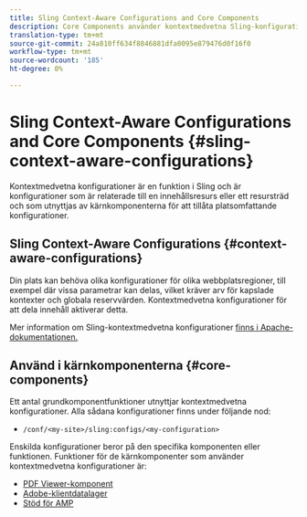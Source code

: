 ```yaml
---
title: Sling Context-Aware Configurations and Core Components
description: Core Components använder kontextmedvetna Sling-konfigurationer för vissa funktioner
translation-type: tm+mt
source-git-commit: 24a810ff634f8846881dfa0095e879476d0f16f0
workflow-type: tm+mt
source-wordcount: '185'
ht-degree: 0%

---
```



# Sling Context-Aware Configurations and Core Components {#sling-context-aware-configurations}

Kontextmedvetna konfigurationer är en funktion i Sling och är konfigurationer som är relaterade till en innehållsresurs eller ett resursträd och som utnyttjas av kärnkomponenterna för att tillåta platsomfattande konfigurationer.

## Sling Context-Aware Configurations {#context-aware-configurations}

Din plats kan behöva olika konfigurationer för olika webbplatsregioner, till exempel där vissa parametrar kan delas, vilket kräver arv för kapslade kontexter och globala reservvärden. Kontextmedvetna konfigurationer för att dela innehåll aktiverar detta.

Mer information om Sling-kontextmedvetna konfigurationer [finns i Apache-dokumentationen.](https://sling.apache.org/documentation/bundles/context-aware-configuration/context-aware-configuration.html)

## Använd i kärnkomponenterna {#core-components}

Ett antal grundkomponentfunktioner utnyttjar kontextmedvetna konfigurationer. Alla sådana konfigurationer finns under följande nod:

* `/conf/<my-site>/sling:configs/<my-configuration>`

Enskilda konfigurationer beror på den specifika komponenten eller funktionen. Funktioner för de kärnkomponenter som använder kontextmedvetna konfigurationer är:

* [PDF Viewer-komponent](https://github.com/adobe/aem-core-wcm-components/tree/master/content/src/content/jcr_root/apps/core/wcm/components/pdfviewer/v1/pdfviewer#context-aware-config)
* [Adobe-klientdatalager](/help/developing/data-layer/overview.md#installation-activation)
* [Stöd för AMP](https://github.com/adobe/aem-core-wcm-components/tree/master/extensions/amp)
